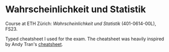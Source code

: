 # Wahrscheinlichkeit und Statistik

Course at ETH Zürich: _Wahrscheinlichkeit und Statistik_ (401-0614-00L), FS23.

Typed cheatsheet I used for the exam. The cheatsheet was heavily inspired by Andy Tran's [cheatsheet](https://polybox.ethz.ch/index.php/s/Q1q9yWjcHAvAHjQ).
